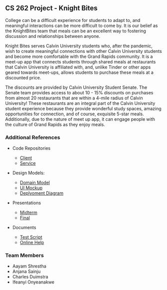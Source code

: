 ## CS 262 Project - Knight Bites

<p>
College can be a difficult experience for students to adapt to, and meaningful interactions can be more difficult to come by. It is our belief as the KnightBites team that meals can be an excellent way to fostering discussion and relationships between anyone.<br>

Knight Bites serves Calvin University students who, after the pandemic, wish to create meaningful connections with other Calvin University students and become more comfortable with the Grand Rapids community. It is a meet-up app that connects students through shared meals at restaurants that Calvin University is affiliated with, and, unlike Tinder or other apps geared towards meet-ups, allows students to purchase these meals at a discounted price.<br>
  
The discounts are provided by Calvin University Student Senate. The Senate team provides access to about 10 - 15% discounts on purchases from almost 20 restaurants that are within a 4-mile radius of Calvin University! These restaurants are an integral part of the Calvin University student experience because they provide wonderful study spaces, amazing opportunities for connection, and of course, exquisite 5-star meals. Additionally, due to the nature of meet up app, it can engage people with the culture of Grand Rapids as they enjoy meals.</p>

### Additional References

* Code Repositories
  * [Client](https://github.com/aayam-shrestha/KnightBites_Client)
  * [Service](https://github.com/aayam-shrestha/KnightBites_Service)
   
* Design Models:
  * [Domain Model](https://github.com/calvin-cs262-fall2021-G-Force/Project/blob/main/images/Knight%20Bites%20Domain%20Model.png)
  * [UI Mockup](https://calvincollege-my.sharepoint.com/:i:/g/personal/as66_calvin_edu/EVk34P1jdzJDsLVq4Qn00DkBerSZV2ShRgkoqWNsr2dhhQ?e=M7BzR3)
  * [Deplyoment Diagram](https://github.com/calvin-cs262-fall2021-G-Force/Project/blob/main/images/Knight%20Bites%20Deployment%20Diagram.png)
  
* Presentations
  * [Midterm](https://github.com/calvin-cs262-fall2021-G-Force/Project/tree/main/presentation/Knight%20Bites%20Midterm%20Presentation.pptx)
  * [Final](https://github.com/calvin-cs262-fall2021-G-Force/Project/tree/main/presentation/Knight%20Bites%20Final%20Presentation.pptx)

* Documents
  * [Test Script](https://github.com/aayam-shrestha/KnightBites_Project/blob/main/KnightBitesTestScript.docx)
  * [Online Help](https://github.com/aayam-shrestha/KnightBites_Project/blob/main/HelpScript.docx)

### Team Members

* Aayam Shrestha
* Anjana Sainju
* Charles Duimstra
* Ifeanyi Onyeanakwe
